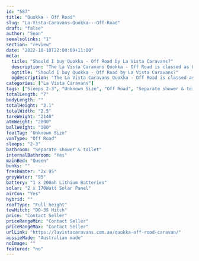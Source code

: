 ```yaml
---
id: "587"
title: "Quokka - Off Road"
slug: "La-Vista-Caravans-Quokka---Off-Road"
draft: "false"
author: "Sean"
seealsolinks: "1"
section: "review"
date: "2022-10-10T22:00:09+11:00"
meta:
  title: "Should I buy Quokka - Off Road by La Vista Caravans?"
  description: "The La Vista Caravans Quokka - Off Road is classed as Off Road, and sleeps 2-3 people. It is Australian made and comes in at Unknown Size. It generally has Separate shower & toilet."
  ogtitle: "Should I buy Quokka - Off Road by La Vista Caravans?"
  ogdescription: "The La Vista Caravans Quokka - Off Road is classed as Off Road, and sleeps 2-3 people. It is Australian made and comes in at Unknown Size. It generally has Separate shower & toilet."
categories: ["La Vista Caravans"]
tags: ["Sleeps 2-3", "Unknown Size", "Off Road", "Separate shower & toilet", "Full height", "Price Unknown"]
totalLength: "7"
bodyLength: ""
totalHeight: "3.1"
totalWidth: "2.5"
tareWeight: "2140"
atmWeight: "2800"
ballWeight: "180"
footTag: "Unknown Size"
vanType: "Off Road"
sleeps: "2-3"
bathroom: "Separate shower & toilet"
internalBathroom: "Yes"
mainBed: "Queen"
bunks: ""
freshWater: "2x 95"
greyWater: "95"
battery: "1 x 200ah Lithium Batteries"
solar: "2 x 170Watt Solar Panel"
airCon: "Yes"
hybrid: ""
roofType: "Full height"
towHitch: "DO-35 Hitch"
price: "Contact Seller"
priceRangeMin: "Contact Seller"
priceRangeMax: "Contact Seller"
urlLink: "https://lavistacaravans.com.au/quokka-off-road-caravan/"
aussieMade: "Australian made"
noImage: ""
featured: "no"
---
```

